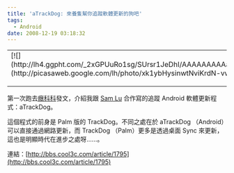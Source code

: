 ```yaml
---
title: 'aTrackDog: 來養隻幫你追蹤軟體更新的狗吧'
tags:
  - Android
date: 2008-12-19 03:18:32
---
```


<table style="width:auto;"><tr><td>[![](http://lh4.ggpht.com/_2xGPUuRo1sg/SUrsr1JeDhI/AAAAAAAAAa0/07XuZHc9Ot0/s800/%E5%9C%96%E7%89%87%208.png)](http://picasaweb.google.com/lh/photo/xk1ybHysinwtNviKrdN-vw?feat=embedwebsite)</td></tr><tr><td style="font-family:arial,sans-serif; font-size:11px; text-align:right">From [aTrackDog](http://picasaweb.google.com/gasolin/ATrackDog?feat=embedwebsite)</td></tr></table>

第一次跑去[癮科科](http://bbs.cool3c.com/article/1795)發文，介紹我跟 [Sam Lu](http://ysl-paradise.blogspot.com) 合作寫的追蹤 Android 軟體更新程式：aTrackDog。

這個程式的前身是 Palm 版的 TrackDog。不同之處在於 aTrackDog （Android）可以直接通過網路更新，而 TrackDog （Palm）更多是透過桌面 Sync 來更新，這也是明顯時代在進步之處呀......。

連結：[http://bbs.cool3c.com/article/1795](http://bbs.cool3c.com/article/1795)